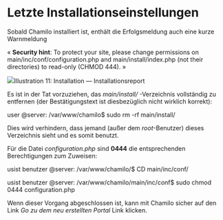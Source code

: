 # Letzte Installationseinstellungen

Sobald Chamilo installiert ist, enthält die Erfolgsmeldung auch eine kurze Warnmeldung

« **Security hint**: To protect your site, please change permissions on main/inc/conf/configuration.php and main/install/index.php \(not their directories\) to read-only \(CHMOD 444\). »

![](../../../.gitbook/assets/dernier-parametre%20%283%29.png)Illustration 11: Installation — Installationsreport

Es ist in der Tat vorzuziehen, das _main/install/_ -Verzeichnis vollständig zu entfernen \(der Bestätigungstext ist diesbezüglich nicht wirklich korrekt\):

user @server: /var/www/chamilo$ sudo rm -rf main/install/

Dies wird verhindern, dass jemand \(außer dem _root_-Benutzer\) dieses Verzeichnis sieht und es somit benutzt.

Für die Datei _configuration.php_ sind **0444** die entsprechenden Berechtigungen zum Zuweisen:

usist benutzer @server: /var/www/chamilo/$ CD main/inc/conf/

usist benutzer @server: /var/www/chamilo/main/inc/conf$ sudo chmod 0444 configuration.php

Wenn dieser Vorgang abgeschlossen ist, kann mit Chamilo sicher auf den Link _Go zu dem neu erstellten Portal_ Link klicken.
